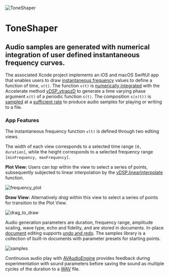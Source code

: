 ![ToneShaper](https://www.limit-point.com/assets/images/ToneShaper.jpg)
# ToneShaper
## Audio samples are generated with numerical integration of user defined instantaneous frequency curves.  

The associated Xcode project implements an iOS and macOS SwiftUI app that enables users to draw [instantaneous frequency](https://www.limit-point.com/blog/2023/tone-shaper/#InstantaneousFrequency) values to define a function of time, `v(t)`. The function `v(t)` is [numerically integrated](https://www.limit-point.com/blog/2023/tone-shaper/#Numerical-Integration) with the Accelerate method [vDSP_vtrapzD] to generate a time varying phase argument `x(t)` of a periodic function `s(t)`. The composition `s(x(t))` is [sampled](https://www.limit-point.com/blog/2023/tone-shaper/#SamplingSignals) at a [sufficient rate](https://www.limit-point.com/blog/2023/tone-shaper/#Nyquist-Shannon-sampling-theorem) to produce audio samples for playing or writing to a file. 

### App Features

The instantaneous frequency function `v(t)` is defined through two editing views. 

The width of each view corresponds to a selected time range `[0, duration]`, while the height corresponds to a selected frequency range `[minFrequency, maxFrequency]`.

**Plot View:** Users can _tap_ within the view to select a series of points, subsequently subjected to linear interpolation by the [vDSP.linearInterpolate] function.

![frequency_plot](http://www.limitpointstore.com/products/toneshaper/images/frequency_plot.png)

**Draw View:** Alternatively _drag_ within this view to select a series of points for transition to the Plot View.

![drag_to_draw](http://www.limitpointstore.com/products/toneshaper/images/drag_to_draw.gif)
  
Audio generation parameters are duration, frequency range, amplitude scaling, wave type, echo and fidelity, and are stored in documents. In-place [document](https://developer.apple.com/documentation/swiftui/building_a_document-based_app_with_swiftui) editing supports [undo and redo](https://developer.apple.com/documentation/swiftui/environmentvalues/undomanager). The samples library is a collection of built-in documents with parameter presets for starting points.

![samples](http://www.limitpointstore.com/products/toneshaper/images/library_button.gif)

Continuous audio play with [AVAudioEngine] provides feedback during experimentation with sound parameters before saving the sound as multiple cycles of the duration to a [WAV] file. 

[vDSP_vtrapzD]: https://developer.apple.com/documentation/accelerate/1450678-vdsp_vtrapz
[vDSP.linearInterpolate]: https://developer.apple.com/documentation/accelerate/vdsp/3600628-linearinterpolate
[AVAudioEngine]: https://developer.apple.com/documentation/avfaudio/avaudiosourcenode
[WAV]: https://en.wikipedia.org/wiki/WAV
